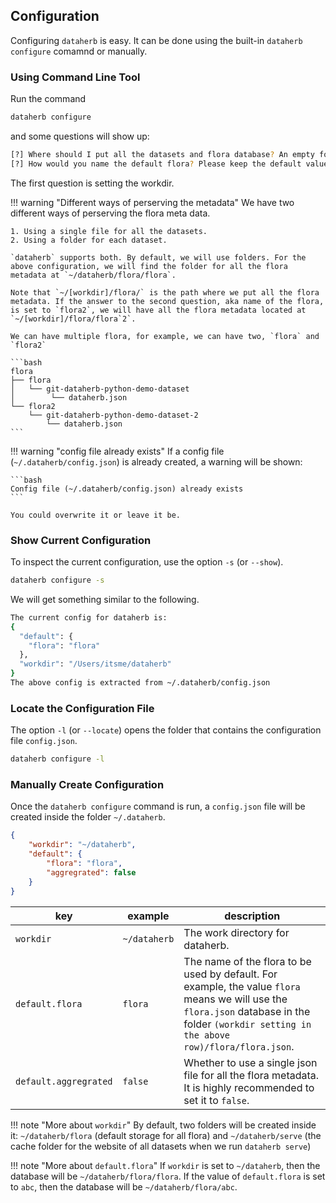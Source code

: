## Configuration


Configuring `dataherb` is easy. It can be done using the built-in `dataherb configure` comamnd or manually.


### Using Command Line Tool

Run the command

```bash
dataherb configure
```

and some questions will show up:

```bash
[?] Where should I put all the datasets and flora database? An empty folder is recommended.: ~/dataherb
[?] How would you name the default flora? Please keep the default value if this is not clear to you.: flora
```

The first question is setting the workdir.

!!! warning "Different ways of perserving the metadata"
    We have two different ways of perserving the flora meta data.

    1. Using a single file for all the datasets.
    2. Using a folder for each dataset.

    `dataherb` supports both. By default, we will use folders. For the above configuration, we will find the folder for all the flora metadata at `~/dataherb/flora/flora`.

    Note that `~/[workdir]/flora/` is the path where we put all the flora metadata. If the answer to the second question, aka name of the flora, is set to `flora2`, we will have all the flora metadata located at `~/[workdir]/flora/flora`2`.

    We can have multiple flora, for example, we can have two, `flora` and `flora2`

    ```bash
    flora
    ├── flora
    │   └── git-dataherb-python-demo-dataset
    │        └── dataherb.json
    └── flora2
        └── git-dataherb-python-demo-dataset-2
            └── dataherb.json
    ```

!!! warning "config file already exists"
    If a config file (`~/.dataherb/config.json`) is already created, a warning will be shown:

    ```bash
    Config file (~/.dataherb/config.json) already exists
    ```

    You could overwrite it or leave it be.


### Show Current Configuration

To inspect the current configuration, use the option `-s` (or `--show`).

```bash
dataherb configure -s
```

We will get something similar to the following.

```bash
The current config for dataherb is:
{
  "default": {
    "flora": "flora"
  },
  "workdir": "/Users/itsme/dataherb"
}
The above config is extracted from ~/.dataherb/config.json
```

### Locate the Configuration File

The option `-l` (or `--locate`) opens the folder that contains the configuration file `config.json`.

```bash
dataherb configure -l
```


### Manually Create Configuration

Once the `dataherb configure` command is run, a `config.json` file will be created inside the folder `~/.dataherb`.

```json
{
    "workdir": "~/dataherb",
    "default": {
        "flora": "flora",
        "aggregrated": false
    }
}
```

| key  |  example | description |
|---|---|---|
| `workdir`  |  `~/dataherb` | The work directory for dataherb. |
| `default.flora`  | `flora` |  The name of the flora to be used by default. For example, the value `flora` means we will use the `flora.json` database in the folder `(workdir setting in the above row)/flora/flora.json`. |
| `default.aggregrated`  | `false` |  Whether to use a single json file for all the flora metadata. It is highly recommended to set it to `false`. |


!!! note "More about `workdir`"
    By default, two folders will be created inside it: `~/dataherb/flora` (default storage for all flora) and `~/dataherb/serve` (the cache folder for the website of all datasets when we run `dataherb serve`)

!!! note "More about `default.flora`"
    If `workdir` is set to `~/dataherb`, then the database will be `~/dataherb/flora/flora`. If the value of `default.flora` is set to `abc`, then the database will be `~/dataherb/flora/abc`.
